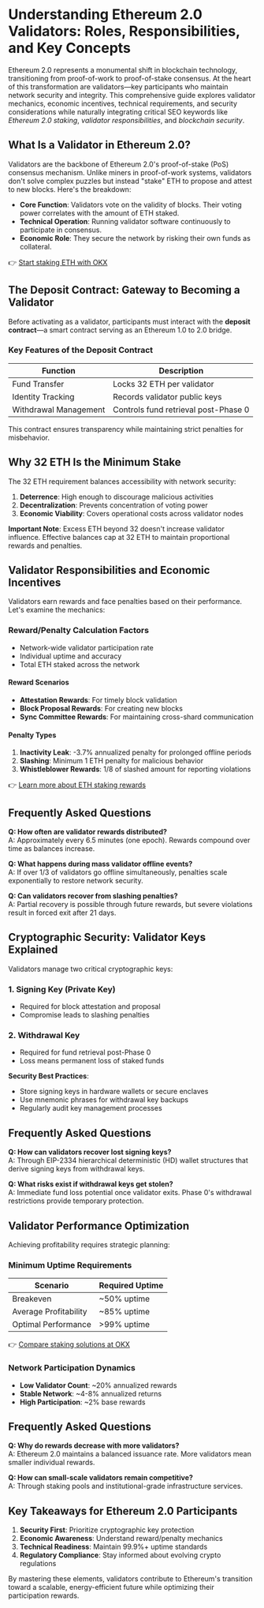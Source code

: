 # Understanding Ethereum 2.0 Validators: Roles, Responsibilities, and Key Concepts  

Ethereum 2.0 represents a monumental shift in blockchain technology, transitioning from proof-of-work to proof-of-stake consensus. At the heart of this transformation are validators—key participants who maintain network security and integrity. This comprehensive guide explores validator mechanics, economic incentives, technical requirements, and security considerations while naturally integrating critical SEO keywords like *Ethereum 2.0 staking*, *validator responsibilities*, and *blockchain security*.  

## What Is a Validator in Ethereum 2.0?  

Validators are the backbone of Ethereum 2.0's proof-of-stake (PoS) consensus mechanism. Unlike miners in proof-of-work systems, validators don't solve complex puzzles but instead "stake" ETH to propose and attest to new blocks. Here's the breakdown:  

- **Core Function**: Validators vote on the validity of blocks. Their voting power correlates with the amount of ETH staked.  
- **Technical Operation**: Running validator software continuously to participate in consensus.  
- **Economic Role**: They secure the network by risking their own funds as collateral.  

👉 [Start staking ETH with OKX](https://bit.ly/okx-bonus)  

## The Deposit Contract: Gateway to Becoming a Validator  

Before activating as a validator, participants must interact with the **deposit contract**—a smart contract serving as an Ethereum 1.0 to 2.0 bridge.  

### Key Features of the Deposit Contract  
| Function | Description |  
|---------|-------------|  
| Fund Transfer | Locks 32 ETH per validator |  
| Identity Tracking | Records validator public keys |  
| Withdrawal Management | Controls fund retrieval post-Phase 0 |  

This contract ensures transparency while maintaining strict penalties for misbehavior.  

## Why 32 ETH Is the Minimum Stake  

The 32 ETH requirement balances accessibility with network security:  

1. **Deterrence**: High enough to discourage malicious activities  
2. **Decentralization**: Prevents concentration of voting power  
3. **Economic Viability**: Covers operational costs across validator nodes  

**Important Note**: Excess ETH beyond 32 doesn't increase validator influence. Effective balances cap at 32 ETH to maintain proportional rewards and penalties.  

## Validator Responsibilities and Economic Incentives  

Validators earn rewards and face penalties based on their performance. Let's examine the mechanics:  

### Reward/Penalty Calculation Factors  
- Network-wide validator participation rate  
- Individual uptime and accuracy  
- Total ETH staked across the network  

#### Reward Scenarios  
- **Attestation Rewards**: For timely block validation  
- **Block Proposal Rewards**: For creating new blocks  
- **Sync Committee Rewards**: For maintaining cross-shard communication  

#### Penalty Types  
1. **Inactivity Leak**: -3.7% annualized penalty for prolonged offline periods  
2. **Slashing**: Minimum 1 ETH penalty for malicious behavior  
3. **Whistleblower Rewards**: 1/8 of slashed amount for reporting violations  

👉 [Learn more about ETH staking rewards](https://bit.ly/okx-bonus)  

## Frequently Asked Questions  

**Q: How often are validator rewards distributed?**  
A: Approximately every 6.5 minutes (one epoch). Rewards compound over time as balances increase.  

**Q: What happens during mass validator offline events?**  
A: If over 1/3 of validators go offline simultaneously, penalties scale exponentially to restore network security.  

**Q: Can validators recover from slashing penalties?**  
A: Partial recovery is possible through future rewards, but severe violations result in forced exit after 21 days.  

## Cryptographic Security: Validator Keys Explained  

Validators manage two critical cryptographic keys:  

### 1. Signing Key (Private Key)  
- Required for block attestation and proposal  
- Compromise leads to slashing penalties  

### 2. Withdrawal Key  
- Required for fund retrieval post-Phase 0  
- Loss means permanent loss of staked funds  

**Security Best Practices**:  
- Store signing keys in hardware wallets or secure enclaves  
- Use mnemonic phrases for withdrawal key backups  
- Regularly audit key management processes  

## Frequently Asked Questions  

**Q: How can validators recover lost signing keys?**  
A: Through EIP-2334 hierarchical deterministic (HD) wallet structures that derive signing keys from withdrawal keys.  

**Q: What risks exist if withdrawal keys get stolen?**  
A: Immediate fund loss potential once validator exits. Phase 0's withdrawal restrictions provide temporary protection.  

## Validator Performance Optimization  

Achieving profitability requires strategic planning:  

### Minimum Uptime Requirements  
| Scenario | Required Uptime |  
|----------|-----------------|  
| Breakeven | ~50% uptime |  
| Average Profitability | ~85% uptime |  
| Optimal Performance | >99% uptime |  

👉 [Compare staking solutions at OKX](https://bit.ly/okx-bonus)  

### Network Participation Dynamics  
- **Low Validator Count**: ~20% annualized rewards  
- **Stable Network**: ~4-8% annualized returns  
- **High Participation**: ~2% base rewards  

## Frequently Asked Questions  

**Q: Why do rewards decrease with more validators?**  
A: Ethereum 2.0 maintains a balanced issuance rate. More validators mean smaller individual rewards.  

**Q: How can small-scale validators remain competitive?**  
A: Through staking pools and institutional-grade infrastructure services.  

## Key Takeaways for Ethereum 2.0 Participants  

1. **Security First**: Prioritize cryptographic key protection  
2. **Economic Awareness**: Understand reward/penalty mechanics  
3. **Technical Readiness**: Maintain 99.9%+ uptime standards  
4. **Regulatory Compliance**: Stay informed about evolving crypto regulations  

By mastering these elements, validators contribute to Ethereum's transition toward a scalable, energy-efficient future while optimizing their participation rewards.  
